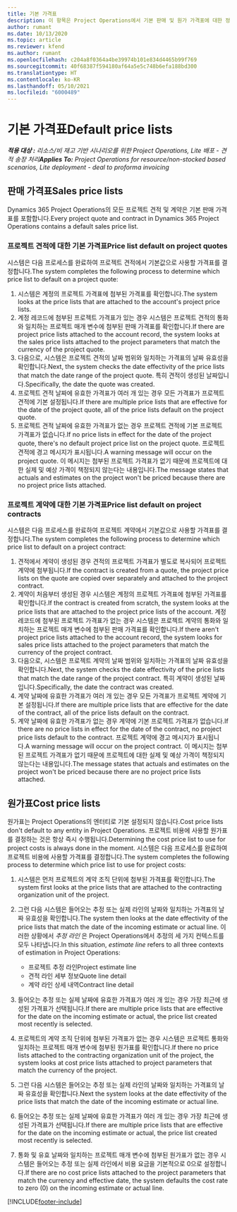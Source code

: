 ```yaml
---
title: 기본 가격표
description: 이 항목은 Project Operations에서 기본 판매 및 원가 가격표에 대한 정보를 제공합니다.
author: rumant
ms.date: 10/13/2020
ms.topic: article
ms.reviewer: kfend
ms.author: rumant
ms.openlocfilehash: c204a8f0364a4be39974b101e834d4465b99f769
ms.sourcegitcommit: 40f68387f594180af64a5e5c748b6efa188bd300
ms.translationtype: HT
ms.contentlocale: ko-KR
ms.lasthandoff: 05/10/2021
ms.locfileid: "6000489"
---
```

# <a name="default-price-lists"></a><span data-ttu-id="e1a97-103">기본 가격표</span><span class="sxs-lookup"><span data-stu-id="e1a97-103">Default price lists</span></span>

<span data-ttu-id="e1a97-104">_**적용 대상 :** 리소스/비 재고 기반 시나리오를 위한 Project Operations, Lite 배포 - 견적 송장 처리_</span><span class="sxs-lookup"><span data-stu-id="e1a97-104">_**Applies To:** Project Operations for resource/non-stocked based scenarios, Lite deployment - deal to proforma invoicing_</span></span>

## <a name="sales-price-lists"></a><span data-ttu-id="e1a97-105">판매 가격표</span><span class="sxs-lookup"><span data-stu-id="e1a97-105">Sales price lists</span></span>

<span data-ttu-id="e1a97-106">Dynamics 365 Project Operations의 모든 프로젝트 견적 및 계약은 기본 판매 가격표를 포함합니다.</span><span class="sxs-lookup"><span data-stu-id="e1a97-106">Every project quote and contract in Dynamics 365 Project Operations contains a default sales price list.</span></span> 

### <a name="price-list-default-on-project-quotes"></a><span data-ttu-id="e1a97-107">프로젝트 견적에 대한 기본 가격표</span><span class="sxs-lookup"><span data-stu-id="e1a97-107">Price list default on project quotes</span></span>
<span data-ttu-id="e1a97-108">시스템은 다음 프로세스를 완료하여 프로젝트 견적에서 기본값으로 사용할 가격표를 결정합니다.</span><span class="sxs-lookup"><span data-stu-id="e1a97-108">The system completes the following process to determine which price list to default on a project quote:</span></span>

1. <span data-ttu-id="e1a97-109">시스템은 계정의 프로젝트 가격표에 첨부된 가격표를 확인합니다.</span><span class="sxs-lookup"><span data-stu-id="e1a97-109">The system looks at the price lists that are attached to the account's project price lists.</span></span> 
2. <span data-ttu-id="e1a97-110">계정 레코드에 첨부된 프로젝트 가격표가 있는 경우 시스템은 프로젝트 견적의 통화와 일치하는 프로젝트 매개 변수에 첨부된 판매 가격표를 확인합니다.</span><span class="sxs-lookup"><span data-stu-id="e1a97-110">If there are project price lists attached to the account record, the system looks at the sales price lists attached to the project parameters that match the currency of the project quote.</span></span>
3. <span data-ttu-id="e1a97-111">다음으로, 시스템은 프로젝트 견적의 날짜 범위와 일치하는 가격표의 날짜 유효성을 확인합니다.</span><span class="sxs-lookup"><span data-stu-id="e1a97-111">Next, the system checks the date effectivity of the price lists that match the date range of the project quote.</span></span> <span data-ttu-id="e1a97-112">특히 견적이 생성된 날짜입니다.</span><span class="sxs-lookup"><span data-stu-id="e1a97-112">Specifically, the date the quote was created.</span></span>
4. <span data-ttu-id="e1a97-113">프로젝트 견적 날짜에 유효한 가격표가 여러 개 있는 경우 모든 가격표가 프로젝트 견적에 기본 설정됩니다.</span><span class="sxs-lookup"><span data-stu-id="e1a97-113">If there are multiple price lists that are effective for the date of the project quote, all of the price lists default on the project quote.</span></span>
5. <span data-ttu-id="e1a97-114">프로젝트 견적 날짜에 유효한 가격표가 없는 경우 프로젝트 견적에 기본 프로젝트 가격표가 없습니다.</span><span class="sxs-lookup"><span data-stu-id="e1a97-114">If no price lists in effect for the date of the project quote, there's no default project price list on the project quote.</span></span> <span data-ttu-id="e1a97-115">프로젝트 견적에 경고 메시지가 표시됩니다.</span><span class="sxs-lookup"><span data-stu-id="e1a97-115">A warning message will occur on the project quote.</span></span> <span data-ttu-id="e1a97-116">이 메시지는 첨부된 프로젝트 가격표가 없기 때문에 프로젝트에 대한 실제 및 예상 가격이 책정되지 않는다는 내용입니다.</span><span class="sxs-lookup"><span data-stu-id="e1a97-116">The message states that actuals and estimates on the project won't be priced because there are no project price lists attached.</span></span>

### <a name="price-list-default-on-project-contracts"></a><span data-ttu-id="e1a97-117">프로젝트 계약에 대한 기본 가격표</span><span class="sxs-lookup"><span data-stu-id="e1a97-117">Price list default on project contracts</span></span> 
<span data-ttu-id="e1a97-118">시스템은 다음 프로세스를 완료하여 프로젝트 계약에서 기본값으로 사용할 가격표를 결정합니다.</span><span class="sxs-lookup"><span data-stu-id="e1a97-118">The system completes the following process to determine which price list to default on a project contract:</span></span>

1. <span data-ttu-id="e1a97-119">견적에서 계약이 생성된 경우 견적의 프로젝트 가격표가 별도로 복사되어 프로젝트 계약에 첨부됩니다.</span><span class="sxs-lookup"><span data-stu-id="e1a97-119">If the contract is created from a quote, the project price lists on the quote are copied over separately and attached to the project contract.</span></span>
2. <span data-ttu-id="e1a97-120">계약이 처음부터 생성된 경우 시스템은 계정의 프로젝트 가격표에 첨부된 가격표를 확인합니다.</span><span class="sxs-lookup"><span data-stu-id="e1a97-120">If the contract is created from scratch, the system looks at the price lists that are attached to the project price lists of the account.</span></span> <span data-ttu-id="e1a97-121">계정 레코드에 첨부된 프로젝트 가격표가 없는 경우 시스템은 프로젝트 계약의 통화와 일치하는 프로젝트 매개 변수에 첨부된 판매 가격표를 확인합니다.</span><span class="sxs-lookup"><span data-stu-id="e1a97-121">If there aren't project price lists attached to the account record, the system looks for sales price lists attached to the project parameters that match the currency of the project contract.</span></span>
4. <span data-ttu-id="e1a97-122">다음으로, 시스템은 프로젝트 계약의 날짜 범위와 일치하는 가격표의 날짜 유효성을 확인합니다.</span><span class="sxs-lookup"><span data-stu-id="e1a97-122">Next, the system checks the date effectivity of the price lists that match the date range of the project contract.</span></span> <span data-ttu-id="e1a97-123">특히 계약이 생성된 날짜입니다.</span><span class="sxs-lookup"><span data-stu-id="e1a97-123">Specifically, the date the contract was created.</span></span>
5. <span data-ttu-id="e1a97-124">계약 날짜에 유효한 가격표가 여러 개 있는 경우 모든 가격표가 프로젝트 계약에 기본 설정됩니다.</span><span class="sxs-lookup"><span data-stu-id="e1a97-124">If there are multiple price lists that are effective for the date of the contract, all of the price lists default on the contract.</span></span>
6. <span data-ttu-id="e1a97-125">계약 날짜에 유효한 가격표가 없는 경우 계약에 기본 프로젝트 가격표가 없습니다.</span><span class="sxs-lookup"><span data-stu-id="e1a97-125">If there are no price lists in effect for the date of the contract, no project price lists default to the contract.</span></span> <span data-ttu-id="e1a97-126">프로젝트 계약에 경고 메시지가 표시됩니다.</span><span class="sxs-lookup"><span data-stu-id="e1a97-126">A warning message will occur on the project contract.</span></span> <span data-ttu-id="e1a97-127">이 메시지는 첨부된 프로젝트 가격표가 없기 때문에 프로젝트에 대한 실제 및 예상 가격이 책정되지 않는다는 내용입니다.</span><span class="sxs-lookup"><span data-stu-id="e1a97-127">The message states that actuals and estimates on the project won't be priced because there are no project price lists attached.</span></span>

## <a name="cost-price-lists"></a><span data-ttu-id="e1a97-128">원가표</span><span class="sxs-lookup"><span data-stu-id="e1a97-128">Cost price lists</span></span>

<span data-ttu-id="e1a97-129">원가표는 Project Operations의 엔터티로 기본 설정되지 않습니다.</span><span class="sxs-lookup"><span data-stu-id="e1a97-129">Cost price lists don't default to any entity in Project Operations.</span></span> <span data-ttu-id="e1a97-130">프로젝트 비용에 사용할 원가표를 결정하는 것은 항상 즉시 수행됩니다.</span><span class="sxs-lookup"><span data-stu-id="e1a97-130">Determining the cost price list to use for project costs is always done in the moment.</span></span> <span data-ttu-id="e1a97-131">시스템은 다음 프로세스를 완료하여 프로젝트 비용에 사용할 가격표를 결정합니다.</span><span class="sxs-lookup"><span data-stu-id="e1a97-131">The system completes the following process to determine which price list to use for project costs:</span></span>

1. <span data-ttu-id="e1a97-132">시스템은 먼저 프로젝트의 계약 조직 단위에 첨부된 가격표를 확인합니다.</span><span class="sxs-lookup"><span data-stu-id="e1a97-132">The system first looks at the price lists that are attached to the contracting organization unit of the project.</span></span>
2. <span data-ttu-id="e1a97-133">그런 다음 시스템은 들어오는 추정 또는 실제 라인의 날짜와 일치하는 가격표의 날짜 유효성을 확인합니다.</span><span class="sxs-lookup"><span data-stu-id="e1a97-133">The system then looks at the date effectivity of the price lists that match the date of the incoming estimate or actual line.</span></span> <span data-ttu-id="e1a97-134">이러한 상황에서 *추정 라인* 은 Project Operations에서 추정의 세 가지 컨텍스트를 모두 나타냅니다.</span><span class="sxs-lookup"><span data-stu-id="e1a97-134">In this situation, *estimate line* refers to all three contexts of estimation in Project Operations:</span></span>

    - <span data-ttu-id="e1a97-135">프로젝트 추정 라인</span><span class="sxs-lookup"><span data-stu-id="e1a97-135">Project estimate line</span></span>
    - <span data-ttu-id="e1a97-136">견적 라인 세부 정보</span><span class="sxs-lookup"><span data-stu-id="e1a97-136">Quote line detail</span></span>
    - <span data-ttu-id="e1a97-137">계약 라인 상세 내역</span><span class="sxs-lookup"><span data-stu-id="e1a97-137">Contract line detail</span></span>
  
3. <span data-ttu-id="e1a97-138">들어오는 추정 또는 실제 날짜에 유효한 가격표가 여러 개 있는 경우 가장 최근에 생성된 가격표가 선택됩니다.</span><span class="sxs-lookup"><span data-stu-id="e1a97-138">If there are multiple price lists that are effective for the date on the incoming estimate or actual, the price list created most recently is selected.</span></span>
4. <span data-ttu-id="e1a97-139">프로젝트의 계약 조직 단위에 첨부된 가격표가 없는 경우 시스템은 프로젝트 통화와 일치하는 프로젝트 매개 변수에 첨부된 원가표를 확인합니다.</span><span class="sxs-lookup"><span data-stu-id="e1a97-139">If there no price lists attached to the contracting organization unit of the project, the system looks at cost price lists attached to project parameters that match the currency of the project.</span></span>
5. <span data-ttu-id="e1a97-140">그런 다음 시스템은 들어오는 추정 또는 실제 라인의 날짜와 일치하는 가격표의 날짜 유효성을 확인합니다.</span><span class="sxs-lookup"><span data-stu-id="e1a97-140">Next the system looks at the date effectivity of the price lists that match the date of the incoming estimate or actual line.</span></span> 
6. <span data-ttu-id="e1a97-141">들어오는 추정 또는 실제 날짜에 유효한 가격표가 여러 개 있는 경우 가장 최근에 생성된 가격표가 선택됩니다.</span><span class="sxs-lookup"><span data-stu-id="e1a97-141">If there are multiple price lists that are effective for the date on the incoming estimate or actual, the price list created most recently is selected.</span></span>
7. <span data-ttu-id="e1a97-142">통화 및 유효 날짜와 일치하는 프로젝트 매개 변수에 첨부된 원가표가 없는 경우 시스템은 들어오는 추정 또는 실제 라인에서 비용 요금을 기본적으로 0으로 설정합니다.</span><span class="sxs-lookup"><span data-stu-id="e1a97-142">If there are no cost price lists attached to the project parameters that match the currency and effective date, the system defaults the cost rate to zero (0) on the incoming estimate or actual line.</span></span>


[!INCLUDE[footer-include](../includes/footer-banner.md)]